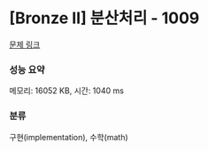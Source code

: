 # [Bronze II] 분산처리 - 1009 

[문제 링크](https://www.acmicpc.net/problem/1009) 

### 성능 요약

메모리: 16052 KB, 시간: 1040 ms

### 분류

구현(implementation), 수학(math)

